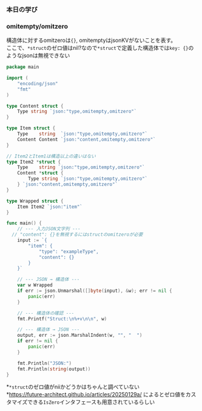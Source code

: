 ### 本日の学び

### omitempty/omitzero

構造体に対するomitzeroは`{}`, omitemptyはjsonKVがないことを表す。<br>
ここで、`*struct`のゼロ値はnil?なので`*struct`で定義した構造体では`key: {}`のようなjsonは無視できない

```go
package main

import (
	"encoding/json"
	"fmt"
)

type Content struct {
	Type string `json:"type,omitempty,omitzero"`
}

type Item struct {
	Type    string  `json:"type,omitempty,omitzero"`
	Content Content `json:"content,omitempty,omitzero"`
}

// Item2とItem1は構造以上の違いはない
type Item2 *struct {
	Type    string `json:"type,omitempty,omitzero"`
	Content *struct {
		Type string `json:"type,omitempty,omitzero"`
	} `json:"content,omitempty,omitzero"`
}

type Wrapped struct {
	Item Item2 `json:"item"`
}

func main() {
	// --- 入力JSON文字列 ---
  // "content": {}を無視するにはstructのomitzeroが必要
	input := `{
		"item": {
			"type": "exampleType",
			"content": {} 
		}
	}`

	// --- JSON → 構造体 ---
	var w Wrapped
	if err := json.Unmarshal([]byte(input), &w); err != nil {
		panic(err)
	}

	// --- 構造体の確認 ---
	fmt.Printf("Struct:\n%+v\n\n", w)

	// --- 構造体 → JSON ---
	output, err := json.MarshalIndent(w, "", "  ")
	if err != nil {
		panic(err)
	}

	fmt.Println("JSON:")
	fmt.Println(string(output))
}
```

*`*struct`のゼロ値がniiかどうかはちゃんと調べていない<br>
*https://future-architect.github.io/articles/20250129a/ によるとゼロ値をカスタマイズできる`IsZero`インタフェースも用意されているらしい
